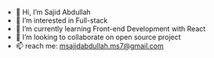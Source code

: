 - 👋 Hi, I’m Sajid Abdullah
- 👀 I’m interested in Full-stack 
- 🌱 I’m currently learning Front-end Development with React
- 💞️ I’m looking to collaborate on open source project
- 📫 reach me: msajidabdullah.ms7@gmail.com
  

<!---
SAJID-23-0/SAJID-23-0 is a ✨ special ✨ repository because its `README.md` (this file) appears on your GitHub profile.
You can click the Preview link to take a look at your changes.
--->
